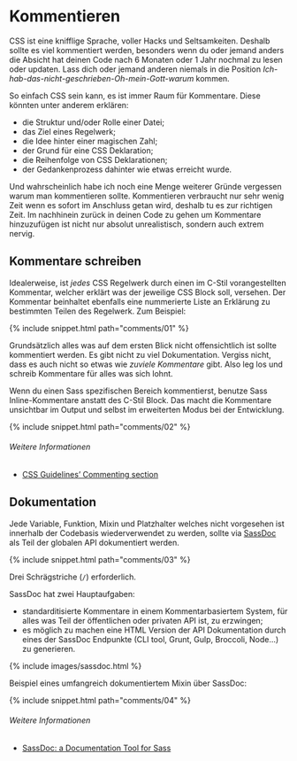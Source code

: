 
# Kommentieren

CSS ist eine knifflige Sprache, voller Hacks und Seltsamkeiten. Deshalb sollte es viel kommentiert werden, besonders wenn du oder jemand anders die Absicht hat deinen Code nach 6 Monaten oder 1 Jahr nochmal zu lesen oder updaten. Lass dich oder jemand anderen niemals in die Position *Ich-hab-das-nicht-geschrieben-Oh-mein-Gott-warum* kommen.

So einfach CSS sein kann, es ist immer Raum für Kommentare. Diese könnten unter anderem erklären:

* die Struktur und/oder Rolle einer Datei;
* das Ziel eines Regelwerk;
* die Idee hinter einer magischen Zahl;
* der Grund für eine CSS Deklaration;
* die Reihenfolge von CSS Deklarationen;
* der Gedankenprozess dahinter wie etwas erreicht wurde.

Und wahrscheinlich habe ich noch eine Menge weiterer Gründe vergessen warum man kommentieren sollte. Kommentieren verbraucht nur sehr wenig Zeit wenn es sofort im Anschluss getan wird, deshalb tu es zur richtigen Zeit. Im nachhinein zurück in deinen Code zu gehen um Kommentare hinzuzufügen ist nicht nur absolut unrealistisch, sondern auch extrem nervig.

## Kommentare schreiben

Idealerweise, ist *jedes* CSS Regelwerk durch einen im C-Stil vorangestellten Kommentar, welcher erklärt was der jeweilige CSS Block soll, versehen. Der Kommentar beinhaltet ebenfalls eine nummerierte Liste an Erklärung zu bestimmten Teilen des Regelwerk. Zum Beispiel:

{% include snippet.html path="comments/01" %}

Grundsätzlich alles was auf dem ersten Blick nicht offensichtlich ist sollte kommentiert werden. Es gibt nicht zu viel Dokumentation. Vergiss nicht, dass es auch nicht so etwas wie *zuviele Kommentare* gibt. Also leg los und schreib Kommentare für alles was sich lohnt.

Wenn du einen Sass spezifischen Bereich kommentierst, benutze Sass Inline-Kommentare anstatt des C-Stil Block. Das macht die Kommentare unsichtbar im Output und selbst im erweiterten Modus bei der Entwicklung.

{% include snippet.html path="comments/02" %}

###### Weitere Informationen

* [CSS Guidelines’ Commenting section](http://cssguidelin.es/#commenting)

## Dokumentation

Jede Variable, Funktion, Mixin und Platzhalter welches nicht vorgesehen ist innerhalb der Codebasis wiederverwendet zu werden, sollte via [SassDoc](http://sassdoc.com) als Teil der globalen API dokumentiert werden.

{% include snippet.html path="comments/03" %}

<div class="note">
  <p>Drei Schrägstriche (<code>/</code>) erforderlich.</p>
</div>

SassDoc hat zwei Hauptaufgaben:

* standarditisierte Kommentare in einem Kommentarbasiertem System, für alles was Teil der öffentlichen oder privaten API ist, zu erzwingen;
* es möglich zu machen eine HTML Version der API Dokumentation durch eines der SassDoc Endpunkte (CLI tool, Grunt, Gulp, Broccoli, Node...) zu generieren.

{% include images/sassdoc.html %}

Beispiel eines umfangreich dokumentiertem Mixin über SassDoc:

{% include snippet.html path="comments/04" %}

###### Weitere Informationen

* [SassDoc: a Documentation Tool for Sass](http://www.sitepoint.com/sassdoc-documentation-tool-sass/)
